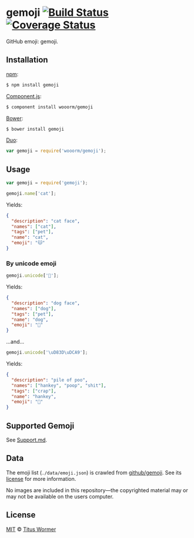# gemoji [![Build Status](https://img.shields.io/travis/wooorm/gemoji.svg?style=flat)](https://travis-ci.org/wooorm/gemoji) [![Coverage Status](https://img.shields.io/coveralls/wooorm/gemoji.svg?style=flat)](https://coveralls.io/r/wooorm/gemoji?branch=master)

GitHub emoji: gemoji.

## Installation

[npm](https://docs.npmjs.com/cli/install):

```bash
$ npm install gemoji
```

[Component.js](https://github.com/componentjs/component):

```bash
$ component install wooorm/gemoji
```

[Bower](http://bower.io/#install-packages):

```bash
$ bower install gemoji
```

[Duo](http://duojs.org/#getting-started):

```javascript
var gemoji = require('wooorm/gemoji');
```

## Usage

```javascript
var gemoji = require('gemoji');

gemoji.name['cat'];
```

Yields:

```json
{
  "description": "cat face",
  "names": ["cat"],
  "tags": ["pet"],
  "name": "cat",
  "emoji": "🐱"
}
```

### By unicode emoji

```javascript
gemoji.unicode['🐶'];
```

Yields:

```json
{
  "description": "dog face",
  "names": ["dog"],
  "tags": ["pet"],
  "name": "dog",
  "emoji": "🐶"
}
```

...and...

```javascript
gemoji.unicode['\uD83D\uDCA9'];
```

Yields:

```json
{
  "description": "pile of poo",
  "names": ["hankey", "poop", "shit"],
  "tags": ["crap"],
  "name": "hankey",
  "emoji": "💩"
}
```

## Supported Gemoji

See [Support.md](Support.md).

## Data

The emoji list (`./data/emoji.json`) is crawled from [github/gemoji](https://github.com/github/gemoji).
See its [license](https://github.com/github/gemoji/blob/2d799338d94a223cd341d92de3a9848d5368f9ef/LICENSE) for more information.

No images are included in this repository—the copyrighted material may or may not be available on the users computer.

## License

[MIT](LICENSE) © [Titus Wormer](http://wooorm.com)

